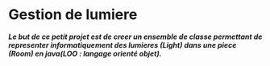 # Gestion de lumiere 
  ***Le but de ce petit projet est de creer un ensemble de classe permettant de representer 
    informatiquement des lumieres (Light) dans une piece (Room) en java(LOO : langage orienté objet).***
    
